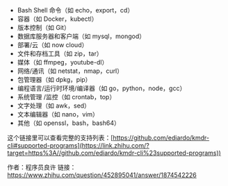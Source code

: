 - Bash Shell 命令（如 echo，export，cd）
- 容器（如 Docker，kubectl）
- 版本控制（如 Git）
- 数据库服务器和客户端（如 mysql，mongod）
- 部署/云（如 now cloud）
- 文件和存档工具（如 zip，tar）
- 媒体（如 ffmpeg，youtube-dl）
- 网络/通讯（如 netstat，nmap，curl）
- 包管理器（如 dpkg，pip）
- 编程语言/运行时环境/编译器（如 go，python，node，gcc）
- 系统管理 /监控（如 crontab，top）
- 文字处理（如 awk，sed）
- 文本编辑器（如 nano，vim）
- 其他（如 openssl，bash，bash64）

这个链接里可以查看完整的支持列表：[https://github.com/ediardo/kmdr-cli#supported-programs](https://link.zhihu.com/?target=https%3A//github.com/ediardo/kmdr-cli%23supported-programs))



作者：程序员良许
链接：https://www.zhihu.com/question/452895041/answer/1874542226
 